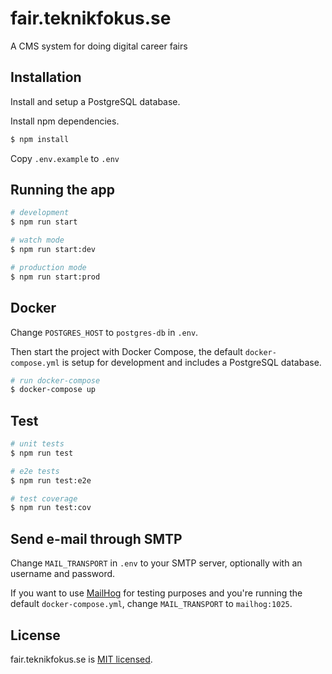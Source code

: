# fair.teknikfokus.se
A CMS system for doing digital career fairs

## Installation

Install and setup a PostgreSQL database.

Install npm dependencies.
```bash
$ npm install
```

Copy ```.env.example``` to ```.env```

## Running the app

```bash
# development
$ npm run start

# watch mode
$ npm run start:dev

# production mode
$ npm run start:prod
```

## Docker

Change ```POSTGRES_HOST``` to ```postgres-db``` in ```.env```.

Then start the project with Docker Compose, the default ```docker-compose.yml``` is setup for development and includes a PostgreSQL database.

```bash
# run docker-compose
$ docker-compose up
```

## Test

```bash
# unit tests
$ npm run test

# e2e tests
$ npm run test:e2e

# test coverage
$ npm run test:cov
```

## Send e-mail through SMTP

Change ```MAIL_TRANSPORT``` in ```.env``` to your SMTP server, optionally with an username and password.

If you want to use [MailHog](https://github.com/mailhog/MailHog) for testing purposes and you're running the default ```docker-compose.yml```, change ```MAIL_TRANSPORT``` to ```mailhog:1025```.

## License

fair.teknikfokus.se is [MIT licensed](LICENSE).
